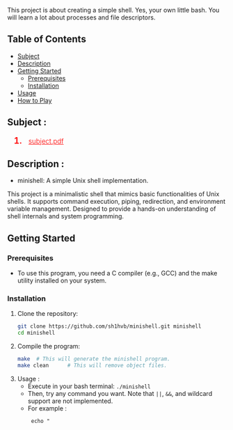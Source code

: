 This project is about creating a simple shell. Yes, your own little bash. You will learn a lot about processes and file descriptors.


## Table of Contents
- [Subject](#subject)
- [Description](#description)
- [Getting Started](#getting-started)
  - [Prerequisites](#prerequisites)
  - [Installation](#installation)
- [Usage](#usage)
- [How to Play](#how-to-play)
## Subject :
<ol style="margin-left: 15px;">
  <li style="font-size: 20px; font-weight: 600; color: red;">
     <a href="https://cdn.intra.42.fr/pdf/pdf/65357/en.subject.pdf" target="_blank" style="color: red; font-size: 15.5px; font-weight: 300; margin-left: 10px;"> subject.pdf </a>
  </li>
</ol>

## Description :
- minishell: A simple Unix shell implementation.

This project is a minimalistic shell that mimics basic functionalities of Unix shells. It supports command execution, piping, redirection, and environment variable management. Designed to provide a hands-on understanding of shell internals and system programming.
  
## Getting Started
### Prerequisites
- To use this program, you need a C compiler (e.g., GCC) and the make utility installed on your system.

### Installation
1. Clone the repository:
    ```bash
    git clone https://github.com/sh1hvb/minishell.git minishell
    cd minishell
    ```
2. Compile the program:
    ```bash
    make  # This will generate the minishell program.
    make clean      # This will remove object files.
    ```
3. Usage :
    <ul>
      <li>Execute in your bash terminal: <code>./minishell </code></li>
       <li>Then, try any command you want. Note that <code>||</code>, <code>&&</code>, and wildcard support are not implemented.</li>
      <li> For example : <br>
        <pre><code> echo "<Makefile" "<minishell.h" "|" "grep" ";"</code></pre>
      </li>
    </ul>
    
   

